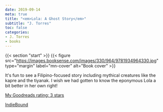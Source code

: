```yaml
---
date: 2019-09-14
meta: true
title: "<em>Lola: A Ghost Story</em>"
subtitle: "J. Torres"
toc: false
categories:
- J. Torres
- books
---
```


{{< section "start" >}}
{{< figure src="https://images.booksense.com/images/330/964/9781934964330.jpg" type="margin" label="mn-cover" alt="Book cover" >}}

It's fun to see a Filipino-focused story including mythical creatures like the kapre and the tiyanak. I wish we had gotten to know the eponymous Lola a bit better in her own right!

[My Goodreads rating: 3 stars](https://www.goodreads.com/review/show/2963817267)  

[IndieBound](https://www.indiebound.org/book/9781934964330)
